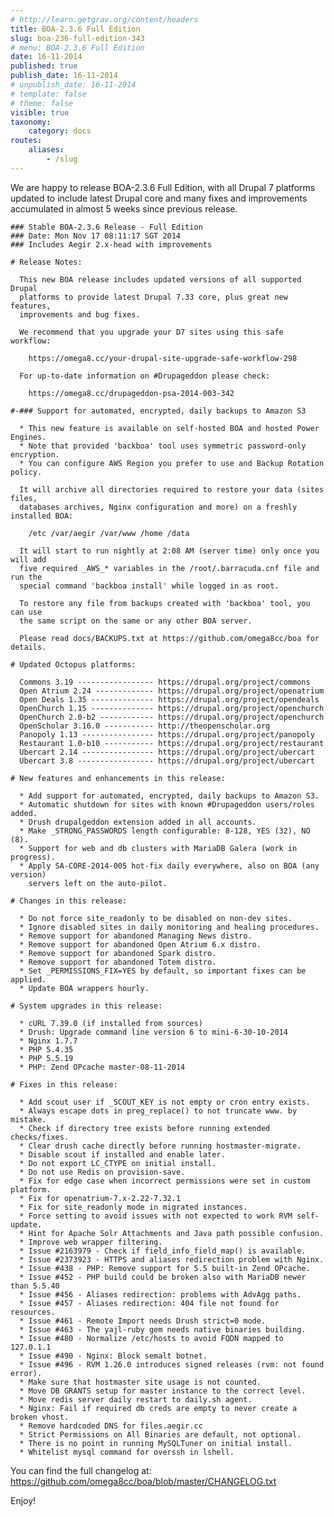 ```yaml
---
# http://learn.getgrav.org/content/headers
title: BOA-2.3.6 Full Edition
slug: boa-236-full-edition-343
# menu: BOA-2.3.6 Full Edition
date: 16-11-2014
published: true
publish_date: 16-11-2014
# unpublish_date: 16-11-2014
# template: false
# theme: false
visible: true
taxonomy:
    category: docs
routes:
    aliases:
        - /slug
---
```


 We are happy to release BOA-2.3.6 Full Edition, with all Drupal 7 platforms updated to include latest Drupal core and many fixes and improvements accumulated in almost 5 weeks since previous release.

 
    ### Stable BOA-2.3.6 Release - Full Edition
    ### Date: Mon Nov 17 08:11:17 SGT 2014
    ### Includes Aegir 2.x-head with improvements
    
    # Release Notes:
    
      This new BOA release includes updated versions of all supported Drupal
      platforms to provide latest Drupal 7.33 core, plus great new features,
      improvements and bug fixes.
    
      We recommend that you upgrade your D7 sites using this safe workflow:
    
        https://omega8.cc/your-drupal-site-upgrade-safe-workflow-298
    
      For up-to-date information on #Drupageddon please check:
    
        https://omega8.cc/drupageddon-psa-2014-003-342
    
    #-### Support for automated, encrypted, daily backups to Amazon S3
    
      * This new feature is available on self-hosted BOA and hosted Power Engines.
      * Note that provided 'backboa' tool uses symmetric password-only encryption.
      * You can configure AWS Region you prefer to use and Backup Rotation policy.
    
      It will archive all directories required to restore your data (sites files,
      databases archives, Nginx configuration and more) on a freshly installed BOA:
    
        /etc /var/aegir /var/www /home /data
    
      It will start to run nightly at 2:08 AM (server time) only once you will add
      five required _AWS_* variables in the /root/.barracuda.cnf file and run the
      special command 'backboa install' while logged in as root.
    
      To restore any file from backups created with 'backboa' tool, you can use
      the same script on the same or any other BOA server.
    
      Please read docs/BACKUPS.txt at https://github.com/omega8cc/boa for details.
    
    # Updated Octopus platforms:
    
      Commons 3.19 ----------------- https://drupal.org/project/commons
      Open Atrium 2.24 ------------- https://drupal.org/project/openatrium
      Open Deals 1.35 -------------- https://drupal.org/project/opendeals
      OpenChurch 1.15 -------------- https://drupal.org/project/openchurch
      OpenChurch 2.0-b2 ------------ https://drupal.org/project/openchurch
      OpenScholar 3.16.0 ----------- http://theopenscholar.org
      Panopoly 1.13 ---------------- https://drupal.org/project/panopoly
      Restaurant 1.0-b10 ----------- https://drupal.org/project/restaurant
      Ubercart 2.14 ---------------- https://drupal.org/project/ubercart
      Ubercart 3.8 ----------------- https://drupal.org/project/ubercart
    
    # New features and enhancements in this release:
    
      * Add support for automated, encrypted, daily backups to Amazon S3.
      * Automatic shutdown for sites with known #Drupageddon users/roles added.
      * Drush drupalgeddon extension added in all accounts.
      * Make _STRONG_PASSWORDS length configurable: 8-128, YES (32), NO (8).
      * Support for web and db clusters with MariaDB Galera (work in progress).
      * Apply SA-CORE-2014-005 hot-fix daily everywhere, also on BOA (any version)
        servers left on the auto-pilot.
    
    # Changes in this release:
    
      * Do not force site_readonly to be disabled on non-dev sites.
      * Ignore disabled sites in daily monitoring and healing procedures.
      * Remove support for abandoned Managing News distro.
      * Remove support for abandoned Open Atrium 6.x distro.
      * Remove support for abandoned Spark distro.
      * Remove support for abandoned Totem distro.
      * Set _PERMISSIONS_FIX=YES by default, so important fixes can be applied.
      * Update BOA wrappers hourly.
    
    # System upgrades in this release:
    
      * cURL 7.39.0 (if installed from sources)
      * Drush: Upgrade command line version 6 to mini-6-30-10-2014
      * Nginx 1.7.7
      * PHP 5.4.35
      * PHP 5.5.19
      * PHP: Zend OPcache master-08-11-2014
    
    # Fixes in this release:
    
      * Add scout user if _SCOUT_KEY is not empty or cron entry exists.
      * Always escape dots in preg_replace() to not truncate www. by mistake.
      * Check if directory tree exists before running extended checks/fixes.
      * Clear drush cache directly before running hostmaster-migrate.
      * Disable scout if installed and enable later.
      * Do not export LC_CTYPE on initial install.
      * Do not use Redis on provision-save.
      * Fix for edge case when incorrect permissions were set in custom platform.
      * Fix for openatrium-7.x-2.22-7.32.1
      * Fix for site_readonly mode in migrated instances.
      * Force setting to avoid issues with not expected to work RVM self-update.
      * Hint for Apache Solr Attachments and Java path possible confusion.
      * Improve web wrapper filtering.
      * Issue #2163979 - Check if field_info_field_map() is available.
      * Issue #2373923 - HTTPS and aliases redirection problem with Nginx.
      * Issue #438 - PHP: Remove support for 5.5 built-in Zend OPcache.
      * Issue #452 - PHP build could be broken also with MariaDB newer than 5.5.40
      * Issue #456 - Aliases redirection: problems with AdvAgg paths.
      * Issue #457 - Aliases redirection: 404 file not found for resources.
      * Issue #461 - Remote Import needs Drush strict=0 mode.
      * Issue #463 - The yajl-ruby gem needs native binaries building.
      * Issue #480 - Normalize /etc/hosts to avoid FQDN mapped to 127.0.1.1
      * Issue #490 - Nginx: Block semalt botnet.
      * Issue #496 - RVM 1.26.0 introduces signed releases (rvm: not found error).
      * Make sure that hostmaster site usage is not counted.
      * Move DB GRANTS setup for master instance to the correct level.
      * Move redis server daily restart to daily.sh agent.
      * Nginx: Fail if required db creds are empty to never create a broken vhost.
      * Remove hardcoded DNS for files.aegir.cc
      * Strict Permissions on All Binaries are default, not optional.
      * There is no point in running MySQLTuner on initial install.
      * Whitelist mysql command for overssh in lshell.


 You can find the full changelog at: https://github.com/omega8cc/boa/blob/master/CHANGELOG.txt

Enjoy!